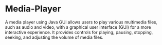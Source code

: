 # Media-Player
A media player using Java GUI allows users to play various multimedia files, such as audio and video, with a graphical user interface (GUI) for a more interactive experience. It provides controls for playing, pausing, stopping, seeking, and adjusting the volume of media files.
